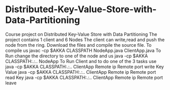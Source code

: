 # Distributed-Key-Value-Store-with-Data-Partitioning
Course project on Distributed Key-Value Store with Data Partitioning
The project contains 1 client and 6 Nodes
The client can write,read and push the node from the ring.
Download the files and compile the source file. 
To compile us    javac -cp $AKKA CLASSPATH NodeApp.java ClientApp.java
To Run change the directory to one of the node and us java -cp $AKKA CLASSPATH:.:.. NodeApp
To Run Client and to do one of  the 3 tasks use 
 java -cp $AKKA CLASSPATH:.:.. ClientApp Remote ip Remote port write Key Value
 java -cp $AKKA CLASSPATH:.:.. ClientApp Remote ip Remote port read Key
 java -cp $AKKA CLASSPATH:.:.. ClientApp Remote ip Remote port leave
